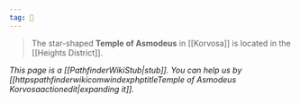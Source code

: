 ```yaml
---
tag: 🕍
---
```

> The star-shaped **Temple of Asmodeus** in [[Korvosa]] is located in the [[Heights District]].



*This page is a [[PathfinderWikiStub|stub]]. You can help us by [[httpspathfinderwikicomwindexphptitleTemple of Asmodeus Korvosaactionedit|expanding it]].*








